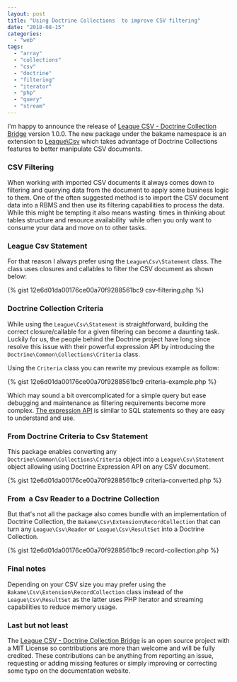 ```yaml
---
layout: post
title: "Using Doctrine Collections  to improve CSV filtering"
date: "2018-08-15"
categories: 
  - "web"
tags: 
  - "array"
  - "collections"
  - "csv"
  - "doctrine"
  - "filtering"
  - "iterator"
  - "php"
  - "query"
  - "stream"
---
```


I'm happy to announce the release of [League CSV - Doctrine Collection Bridge](https://github.com/bakame-php/csv-doctrine-collections-bridge) version 1.0.0. The new package under the bakame namespace is an extension to [League\\Csv](https://csv.thephpleague.com/) which takes advantage of Doctrine Collections features to better manipulate CSV documents.

### CSV Filtering

When working with imported CSV documents it always comes down to filtering and querying data from the document to apply some business logic to them. One of the often suggested method is to import the CSV document data into a RBMS and then use its filtering capabilities to process the data. While this might be tempting it also means wasting  times in thinking about tables structure and resource availability  while often you only want to consume your data and move on to other tasks.

### League Csv Statement

For that reason I always prefer using the `League\Csv\Statement` class. The class uses closures and callables to filter the CSV document as shown below:

{% gist 12e6d01da00176ce00a70f9288561bc9 csv-filtering.php %}

### Doctrine Collection Criteria

While using the `League\Csv\Statement` is straightforward, building the correct closure/callable for a given filtering can become a daunting task. Luckily for us, the people behind the Doctrine project have long since resolve this issue with their powerful expression API by introducing the `Doctrine\Common\Collections\Criteria` class.

Using the `Criteria` class you can rewrite my previous example as follow:

{% gist 12e6d01da00176ce00a70f9288561bc9 criteria-example.php %}

Which may sound a bit overcomplicated for a simple query but ease debugging and maintenance as filtering requirements become more complex. [The expression API](https://www.doctrine-project.org/projects/doctrine-collections/en/latest/expressions.html#expressions) is similar to SQL statements so they are easy to understand and use.

### From Doctrine Criteria to Csv Statement

This package enables converting any `Doctrine\Common\Collections\Criteria` object into a `League\Csv\Statement` object allowing using Doctrine Expression API on any CSV document.

{% gist 12e6d01da00176ce00a70f9288561bc9 criteria-converted.php %}

### From  a Csv Reader to a Doctrine Collection

But that's not all the package also comes bundle with an implementation of Doctrine Collection, the `Bakame\Csv\Extension\RecordCollection` that can turn any `League\Csv\Reader` or `League\Csv\ResultSet` into a Doctrine Collection.

{% gist 12e6d01da00176ce00a70f9288561bc9 record-collection.php %}

### Final notes

Depending on your CSV size you may prefer using the `Bakame\Csv\Extension\RecordCollection` class instead of the `League\Csv\ResultSet` as the latter uses PHP Iterator and streaming capabilities to reduce memory usage.

### Last but not least

The [League CSV - Doctrine Collection Bridge](https://github.com/bakame-php/csv-doctrine-collections-bridge) is an open source project with a MIT License so contributions are more than welcome and will be fully credited. These contributions can be anything from reporting an issue, requesting or adding missing features or simply improving or correcting some typo on the documentation website.
